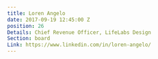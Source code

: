 ```yaml
---
title: Loren Angelo
date: 2017-09-19 12:45:00 Z
position: 26
Details: Chief Revenue Officer, LifeLabs Design
Section: board
Link: https://www.linkedin.com/in/loren-angelo/
---
```


